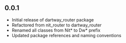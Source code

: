 ## 0.0.1

* Initial release of dartway_router package
* Refactored from nit_router to dartway_router
* Renamed all classes from Nit* to Dw* prefix
* Updated package references and naming conventions
